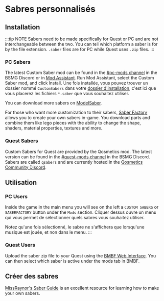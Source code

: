 # Sabres personnalisés

## Installation
:::tip NOTE Sabers need to be made specifically for Quest or PC and are not interchangeable between the two. You can tell which platform a saber is for by the file extension. `.saber` files are for PC while Quest uses `.zip` files. :::

### PC Sabers
The latest Custom Saber mod can be found in the [#pc-mods channel](https://discord.gg/beatsabermods) in the BSMG Discord or in [Mod Assistant](https://github.com/Assistant/ModAssistant). Run Mod Assistant, select the Custom Saber mod, and click Install. Une fois installée, vous pouvez trouver un dossier nommé `CustomSabers` dans votre [dossier d'installation](/fr/faq/install-folder.md), c'est ici que vous placerez les fichiers `*.saber` que vous souhaitez utiliser.

You can download more sabers on [ModelSaber](https://modelsaber.com/Sabers/).

For those who want more customization to their sabers, [Saber Factory](https://github.com/ToniMacaroni/SaberFactory#readme) allows you to create your own sabers in-game. You download parts and combine them like lego pieces with the ability to change the shape, shaders, material properties, textures and more.

### Quest Sabers
Custom Sabers for Quest are provided by the Qosmetics mod. The latest version can be found in the [#quest-mods channel](https://discord.gg/beatsabermods) in the BSMG Discord. Sabers are called `qsabers` and are currently hosted in the [Qosmetics Community Discord](https://discord.gg/qosmetics).

## Utilisation

### PC Users
Inside the game in the main menu you will see on the left a `CUSTOM SABERS` or `SABERFACTORY` button under the `Mods` section. Cliquer dessus ouvre un menu qui vous permet de sélectionner quels sabres vous souhaitez utiliser.

Notez qu'une fois sélectionné, le sabre ne s'affichera que lorsqu'une musique est jouée, et non dans le menu. :::

### Quest Users
Upload the saber zip file to your Quest using the [BMBF Web Interface](/quest-modding.md#installing-mods). You can then select which saber is active under the mods tab in BMBF.

## Créer des sabres
[MissRaynor's Saber Guide](./sabers-guide.md) is an excellent resource for learning how to make your own sabers.
